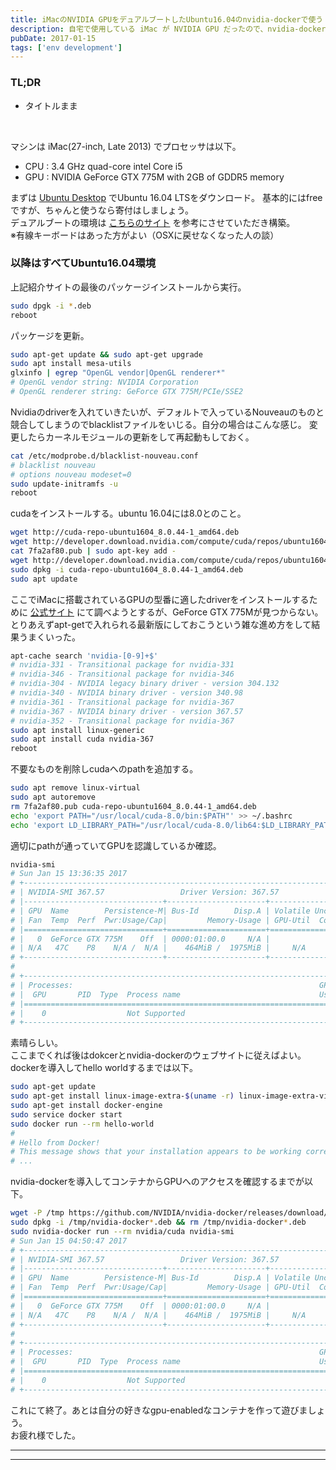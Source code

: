 ```yaml
---
title: iMacのNVIDIA GPUをデュアルブートしたUbuntu16.04のnvidia-dockerで使う
description: 自宅で使用している iMac が NVIDIA GPU だったので、nvidia-docker を使える環境を構築しようと思い、環境構築の過程を記録したブログ記事。
pubDate: 2017-01-15
tags: ['env development']
---
```


### TL;DR
- タイトルまま
<br>


マシンは iMac(27-inch, Late 2013) でプロセッサは以下。
- CPU : 3.4 GHz quad-core intel Core i5
- GPU : NVIDIA GeForce GTX 775M with 2GB of GDDR5 memory

まずは [Ubuntu Desktop](https://www.ubuntu.com/download/desktop) でUbuntu 16.04 LTSをダウンロード。
基本的にはfreeですが、ちゃんと使うなら寄付はしましょう。  
デュアルブートの環境は [こちらのサイト](http://ottan.xyz/el-capitan-ubuntu-dual-boot-4020/) を参考にさせていただき構築。  
※有線キーボードはあった方がよい（OSXに戻せなくなった人の談）

### 以降はすべてUbuntu16.04環境
上記紹介サイトの最後のパッケージインストールから実行。

```bash
sudo dpgk -i *.deb
reboot
```

パッケージを更新。

```bash
sudo apt-get update && sudo apt-get upgrade
sudo apt install mesa-utils
glxinfo | egrep "OpenGL vendor|OpenGL renderer*"
# OpenGL vendor string: NVIDIA Corporation
# OpenGL renderer string: GeForce GTX 775M/PCIe/SSE2
```

Nvidiaのdriverを入れていきたいが、デフォルトで入っているNouveauのものと競合してしまうのでblacklistファイルをいじる。自分の場合はこんな感じ。
変更したらカーネルモジュールの更新をして再起動もしておく。

```bash
cat /etc/modprobe.d/blacklist-nouveau.conf 
# blacklist nouveau
# options nouveau modeset=0
sudo update-initramfs -u
reboot
```

cudaをインストールする。ubuntu 16.04には8.0とのこと。

```bash
wget http://cuda-repo-ubuntu1604_8.0.44-1_amd64.deb
wget http://developer.download.nvidia.com/compute/cuda/repos/ubuntu1604/x86_64/7fa2af80.pub
cat 7fa2af80.pub | sudo apt-key add -
wget http://developer.download.nvidia.com/compute/cuda/repos/ubuntu1604/x86_64/cuda-repo-ubuntu1604_8.0.44-1_amd64.deb
sudo dpkg -i cuda-repo-ubuntu1604_8.0.44-1_amd64.deb
sudo apt update
```

ここでiMacに搭載されているGPUの型番に適したdriverをインストールするために [公式サイト](http://www.nvidia.com/Download/index.aspx) にて調べようとするが、GeForce GTX 775Mが見つからない。
とりあえずapt-getで入れられる最新版にしておこうという雑な進め方をして結果うまくいった。

```bash
apt-cache search 'nvidia-[0-9]+$'
# nvidia-331 - Transitional package for nvidia-331
# nvidia-346 - Transitional package for nvidia-346
# nvidia-304 - NVIDIA legacy binary driver - version 304.132
# nvidia-340 - NVIDIA binary driver - version 340.98
# nvidia-361 - Transitional package for nvidia-367
# nvidia-367 - NVIDIA binary driver - version 367.57
# nvidia-352 - Transitional package for nvidia-367
sudo apt install linux-generic
sudo apt install cuda nvidia-367
reboot
```

不要なものを削除しcudaへのpathを追加する。

```bash
sudo apt remove linux-virtual
sudo apt autoremove
rm 7fa2af80.pub cuda-repo-ubuntu1604_8.0.44-1_amd64.deb
echo 'export PATH="/usr/local/cuda-8.0/bin:$PATH"' >> ~/.bashrc
echo 'export LD_LIBRARY_PATH="/usr/local/cuda-8.0/lib64:$LD_LIBRARY_PATH"' >> ~/.bashrc
```

適切にpathが通っていてGPUを認識しているか確認。

```bash
nvidia-smi
# Sun Jan 15 13:36:35 2017       
# +-----------------------------------------------------------------------------+
# | NVIDIA-SMI 367.57                 Driver Version: 367.57                    |
# |-------------------------------+----------------------+----------------------+
# | GPU  Name        Persistence-M| Bus-Id        Disp.A | Volatile Uncorr. ECC |
# | Fan  Temp  Perf  Pwr:Usage/Cap|         Memory-Usage | GPU-Util  Compute M. |
# |===============================+======================+======================|
# |   0  GeForce GTX 775M    Off  | 0000:01:00.0     N/A |                  N/A |
# | N/A   47C    P8    N/A /  N/A |    464MiB /  1975MiB |     N/A      Default |
# +-------------------------------+----------------------+----------------------+
#                                                                                
# +-----------------------------------------------------------------------------+
# | Processes:                                                       GPU Memory |
# |  GPU       PID  Type  Process name                               Usage      |
# |=============================================================================|
# |    0                  Not Supported                                         |
# +-----------------------------------------------------------------------------+
```

素晴らしい。  
ここまでくれば後はdokcerとnvidia-dockerのウェブサイトに従えばよい。dockerを導入してhello worldするまでは以下。

```bash
sudo apt-get update
sudo apt-get install linux-image-extra-$(uname -r) linux-image-extra-virtual
sudo apt-get install docker-engine
sudo service docker start
sudo docker run --rm hello-world
# 
# Hello from Docker!
# This message shows that your installation appears to be working correctly.
# ...
```

nvidia-dockerを導入してコンテナからGPUへのアクセスを確認するまでが以下。

```bash
wget -P /tmp https://github.com/NVIDIA/nvidia-docker/releases/download/v1.0.0-rc.3/nvidia-docker_1.0.0.rc.3-1_amd64.deb
sudo dpkg -i /tmp/nvidia-docker*.deb && rm /tmp/nvidia-docker*.deb
sudo nvidia-docker run --rm nvidia/cuda nvidia-smi
# Sun Jan 15 04:50:47 2017       
# +-----------------------------------------------------------------------------+
# | NVIDIA-SMI 367.57                 Driver Version: 367.57                    |
# |-------------------------------+----------------------+----------------------+
# | GPU  Name        Persistence-M| Bus-Id        Disp.A | Volatile Uncorr. ECC |
# | Fan  Temp  Perf  Pwr:Usage/Cap|         Memory-Usage | GPU-Util  Compute M. |
# |===============================+======================+======================|
# |   0  GeForce GTX 775M    Off  | 0000:01:00.0     N/A |                  N/A |
# | N/A   47C    P8    N/A /  N/A |    464MiB /  1975MiB |     N/A      Default |
# +-------------------------------+----------------------+----------------------+
#                                                                                
# +-----------------------------------------------------------------------------+
# | Processes:                                                       GPU Memory |
# |  GPU       PID  Type  Process name                               Usage      |
# |=============================================================================|
# |    0                  Not Supported                                         |
# +-----------------------------------------------------------------------------+
```

これにて終了。あとは自分の好きなgpu-enabledなコンテナを作って遊びましょう。  
お疲れ様でした。

---
---
<br>
